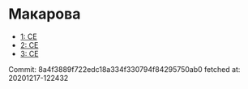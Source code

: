 # Макарова
- [1: CE](1.md)
- [2: CE](2.md)
- [3: CE](3.md)

Commit: 8a4f3889f722edc18a334f330794f84295750ab0
 fetched at: 20201217-122432
